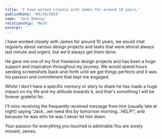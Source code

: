 ```yaml
---
title: 'I have worked closely with James for around 10 years,'
publishDate: '09/19/2024'
name: 'Jack Dominy'
relationship: 'Mesh'
excerpt: ''
---
```


I have worked closely with James for around 10 years, we would chat regularly about various design projects and tasks that were almost always last minute and urgent, but we'd always get them done.

He gave me one of my first freelance design projects and has been a huge support and inspiration throughout my journey. We would spend hours sending screenshots back-and-forth until we got things perfects and it was his passion and commitment that kept me engaged.

Whilst I don't have a specific memory or story to share he has made a huge impact on my life and my attitude towards it, and that's something I will be forever grateful for.

I'll miss receiving the frequently received message from him (usually late at night) saying "Jack...we need this by tomorrow morning...HELP!", and because he was who he was I never let him down.

Your passion for everything you touched is admirable.You are sorely missed, James.
